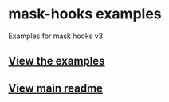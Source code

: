 # mask-hooks examples

Examples for mask hooks v3

## [View the examples](https://guilhermeasn.github.io/mask-hooks/)

## [View main readme](https://github.com/guilhermeasn/mask-hooks/blob/master/README.md)
